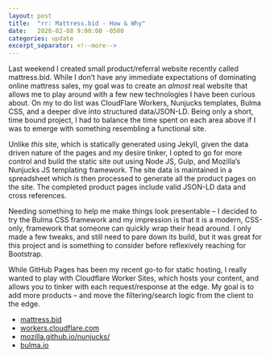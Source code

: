 ```yaml
---
layout: post
title:  "rr: Mattress.bid - How & Why"
date:   2020-02-08 9:00:00 -0500
categories: update
excerpt_separator: <!--more-->
---
```


Last weekend I created small product/referral website recently called mattress.bid. While I don’t have any immediate expectations of dominating online mattress sales, my goal was to create an *almost* real website that allows me to play around with a few new technologies I have been curious about. On my to do list was CloudFlare Workers, Nunjucks templates, Bulma CSS, and a deeper dive into structured data/JSON-LD. Being only a short, time bound project, I had to balance the time spent on each area above if I was to emerge with something resembling a functional site.

<!--more-->

Unlike *this* site, which is statically generated using Jekyll, given the data driven nature of the pages and my desire tinker, I opted to go for more control and build the static site out using Node JS, Gulp, and Mozilla’s Nunjucks JS templating framework. The site data is maintained in a spreadsheet which is then processed to generate all the product pages on the site. The completed product pages include valid JSON-LD data and cross references.

Needing something to help me make things look presentable – I decided to try the Bulma CSS framework and my impression is that it is a modern, CSS-only, framework that someone can quickly wrap their head around. I only made a few tweaks, and still need to pare down its build, but it was great for this project and is something to consider before reflexively reaching for Bootstrap.

While GitHub Pages has been my recent go-to for static hosting, I really wanted to play with Cloudflare Worker Sites, which hosts your content, and allows you to tinker with each request/response at the edge. My goal is to add more products – and move the filtering/search logic from the client to the edge.

* [mattress.bid](https://www.mattress.bid)
* [workers.cloudflare.com](https://workers.cloudflare.com/) 
* [mozilla.github.io/nunjucks/](https://mozilla.github.io/nunjucks/)
* [bulma.io](https://bulma.io/)
